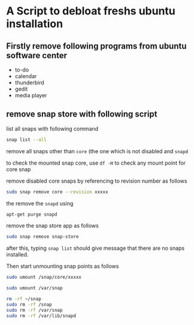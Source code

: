 # A Script to debloat freshs ubuntu installation

## Firstly remove following programs from ubuntu software center
- to-do
- calendar
- thunderbird
- gedit
- media player


## remove snap store with following script

list all snaps with following command
```sh
snap list --all
```
remove all snaps other than `core` (the one which is not disabled and `snapd`

to check the mounted snap core, use `df -H` to check any mount point for core snap

remove disabled core snaps by referencing to revision number as follows

```sh
sudo snap remove core --revision xxxxx
```
the remove the `snapd` using
```sh
apt-get purge snapd
```


remove the snap store app as follows
```sh
sudo snap remove snap-store
```
after this, typing `snap list` should give message that there are no snaps installed.


Then start unmounting snap points as follows
```sh
sudo umount /snap/core/xxxxx

sudo umount /var/snap

rm -rf ~/snap
sudo rm -rf /snap
sudo rm -rf /var/snap
sudo rm -rf /var/lib/snapd
